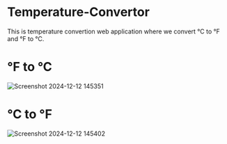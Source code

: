 # Temperature-Convertor

This is temperature convertion web application where we convert °C to °F and °F to °C.

# °F to °C
![Screenshot 2024-12-12 145351](https://github.com/user-attachments/assets/eab7cc20-0a61-46a1-b0ba-28c668e75785)

# °C to °F
![Screenshot 2024-12-12 145402](https://github.com/user-attachments/assets/e7b3e2ce-da2b-49fd-9ca6-696e33dea558)

